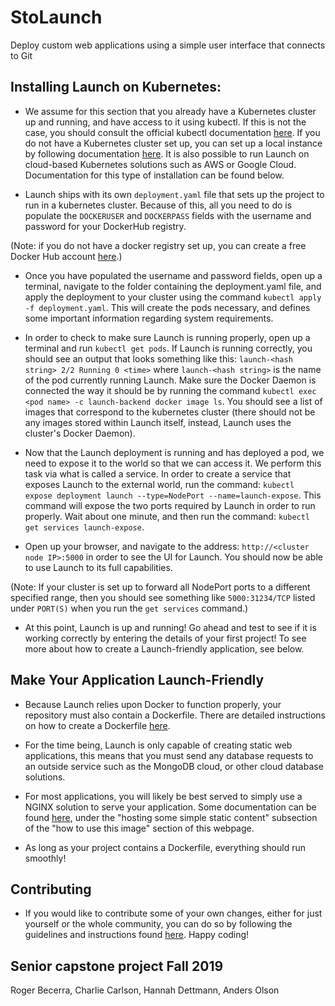 # StoLaunch

Deploy custom web applications using a simple user interface that connects to Git

## Installing Launch on Kubernetes:

- We assume for this section that you already have a Kubernetes cluster up and running, and have access to it using kubectl. If this is not the case, you should consult the official kubectl documentation [here](https://kubernetes.io/docs/tasks/tools/install-kubectl/). If you do not have a Kubernetes cluster set up, you can set up a local instance by following documentation [here](https://kubernetes.io/docs/tasks/tools/install-minikube/). It is also possible to run Launch on cloud-based Kubernetes solutions such as AWS or Google Cloud. Documentation for this type of installation can be found below.

- Launch ships with its own `deployment.yaml` file that sets up the project to run in a kubernetes cluster. Because of this, all you need to do is populate the `DOCKERUSER` and `DOCKERPASS` fields with the username and password for your DockerHub registry.

(Note: if you do not have a docker registry set up, you can create a free Docker Hub account [here](https://hub.docker.com/).)

- Once you have populated the username and password fields, open up a terminal, navigate to the folder containing the deployment.yaml file, and apply the deployment to your cluster using the command `kubectl apply -f deployment.yaml`. This will create the pods necessary, and defines some important information regarding system requirements.

- In order to check to make sure Launch is running properly, open up a terminal and run `kubectl get pods`. If Launch is running correctly, you should see an output that looks something like this: `launch-<hash string> 2/2 Running 0 <time>` where `launch-<hash string>` is the name of the pod currently running Launch. Make sure the Docker Daemon is connected the way it should be by running the command `kubectl exec <pod name> -c launch-backend docker image ls`. You should see a list of images that correspond to the kubernetes cluster (there should not be any images stored within Launch itself, instead, Launch uses the cluster's Docker Daemon).
  
- Now that the Launch deployment is running and has deployed a pod, we need to expose it to the world so that we can access it. We perform this task via what is called a service. In order to create a service that exposes Launch to the external world, run the command: `kubectl expose deployment launch --type=NodePort --name=launch-expose`. This command will expose the two ports required by Launch in order to run properly. Wait about one minute, and then run the command: `kubectl get services launch-expose`.

- Open up your browser, and navigate to the address: `http://<cluster node IP>:5000` in order to see the UI for Launch. You should now be able to use Launch to its full capabilities.

(Note: If your cluster is set up to forward all NodePort ports to a different specified range, then you should see something like `5000:31234/TCP` listed under `PORT(S)` when you run the `get services` command.)

- At this point, Launch is up and running! Go ahead and test to see if it is working correctly by entering the details of your first project! To see more about how to create a Launch-friendly application, see below.

## Make Your Application Launch-Friendly

- Because Launch relies upon Docker to function properly, your repository must also contain a Dockerfile. There are detailed instructions on how to create a Dockerfile [here](https://docs.docker.com/develop/develop-images/dockerfile_best-practices/).

- For the time being, Launch is only capable of creating static web applications, this means that you must send any database requests to an outside service such as the MongoDB cloud, or other cloud database solutions.

- For most applications, you will likely be best served to simply use a NGINX solution to serve your application. Some documentation can be found [here](https://hub.docker.com/_/nginx), under the "hosting some simple static content" subsection of the "how to use this image" section of this webpage.

- As long as your project contains a Dockerfile, everything should run smoothly!

## Contributing

- If you would like to contribute some of your own changes, either for just yourself or the whole community, you can do so by following the guidelines and instructions found [here](/CONTRIBUTING.md). Happy coding!

## Senior capstone project Fall 2019

Roger Becerra, Charlie Carlson, Hannah Dettmann, Anders Olson
